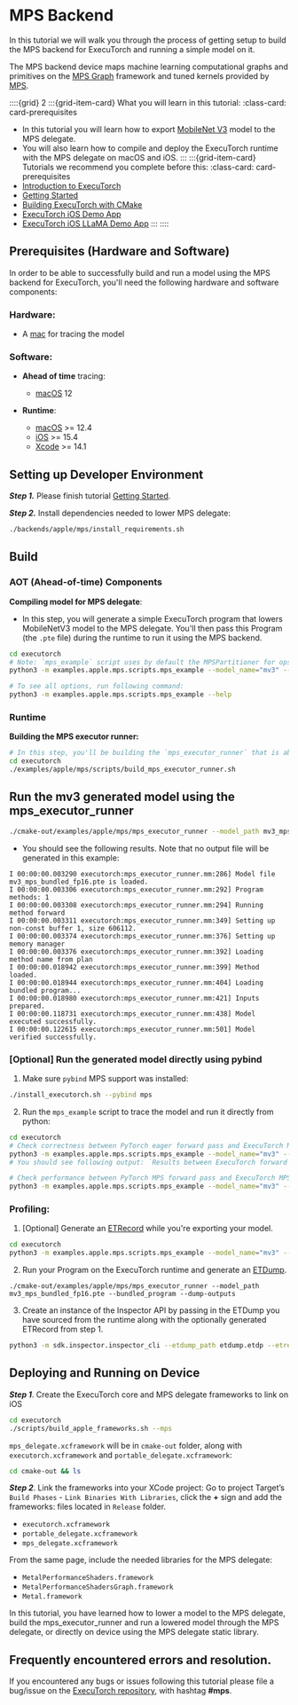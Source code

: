 # MPS Backend

In this tutorial we will walk you through the process of getting setup to build the MPS backend for ExecuTorch and running a simple model on it.

The MPS backend device maps machine learning computational graphs and primitives on the [MPS Graph](https://developer.apple.com/documentation/metalperformanceshadersgraph/mpsgraph?language=objc) framework and tuned kernels provided by [MPS](https://developer.apple.com/documentation/metalperformanceshaders?language=objc).

::::{grid} 2
:::{grid-item-card}  What you will learn in this tutorial:
:class-card: card-prerequisites
* In this tutorial you will learn how to export [MobileNet V3](https://pytorch.org/vision/main/models/mobilenetv3.html) model to the MPS delegate.
* You will also learn how to compile and deploy the ExecuTorch runtime with the MPS delegate on macOS and iOS.
:::
:::{grid-item-card}  Tutorials we recommend you complete before this:
:class-card: card-prerequisites
* [Introduction to ExecuTorch](intro-how-it-works.md)
* [Getting Started](getting-started.md)
* [Building ExecuTorch with CMake](using-executorch-building-from-source.md)
* [ExecuTorch iOS Demo App](demo-apps-ios.md)
* [ExecuTorch iOS LLaMA Demo App](llm/llama-demo-ios.md)
:::
::::


## Prerequisites (Hardware and Software)

In order to be able to successfully build and run a model using the MPS backend for ExecuTorch, you'll need the following hardware and software components:

### Hardware:
 - A [mac](https://www.apple.com/mac/) for tracing the model

### Software:

  - **Ahead of time** tracing:
    - [macOS](https://www.apple.com/macos/) 12

  - **Runtime**:
    - [macOS](https://www.apple.com/macos/) >= 12.4
    - [iOS](https://www.apple.com/ios) >= 15.4
    - [Xcode](https://developer.apple.com/xcode/) >= 14.1

## Setting up Developer Environment

***Step 1.*** Please finish tutorial [Getting Started](getting-started.md).

***Step 2.*** Install dependencies needed to lower MPS delegate:

  ```bash
  ./backends/apple/mps/install_requirements.sh
  ```

## Build

### AOT (Ahead-of-time) Components

**Compiling model for MPS delegate**:
- In this step, you will generate a simple ExecuTorch program that lowers MobileNetV3 model to the MPS delegate. You'll then pass this Program (the `.pte` file) during the runtime to run it using the MPS backend.

```bash
cd executorch
# Note: `mps_example` script uses by default the MPSPartitioner for ops that are not yet supported by the MPS delegate. To turn it off, pass `--no-use_partitioner`.
python3 -m examples.apple.mps.scripts.mps_example --model_name="mv3" --bundled --use_fp16

# To see all options, run following command:
python3 -m examples.apple.mps.scripts.mps_example --help
```

### Runtime

**Building the MPS executor runner:**
```bash
# In this step, you'll be building the `mps_executor_runner` that is able to run MPS lowered modules:
cd executorch
./examples/apple/mps/scripts/build_mps_executor_runner.sh
```

## Run the mv3 generated model using the mps_executor_runner

```bash
./cmake-out/examples/apple/mps/mps_executor_runner --model_path mv3_mps_bundled_fp16.pte --bundled_program
```

- You should see the following results. Note that no output file will be generated in this example:
```
I 00:00:00.003290 executorch:mps_executor_runner.mm:286] Model file mv3_mps_bundled_fp16.pte is loaded.
I 00:00:00.003306 executorch:mps_executor_runner.mm:292] Program methods: 1
I 00:00:00.003308 executorch:mps_executor_runner.mm:294] Running method forward
I 00:00:00.003311 executorch:mps_executor_runner.mm:349] Setting up non-const buffer 1, size 606112.
I 00:00:00.003374 executorch:mps_executor_runner.mm:376] Setting up memory manager
I 00:00:00.003376 executorch:mps_executor_runner.mm:392] Loading method name from plan
I 00:00:00.018942 executorch:mps_executor_runner.mm:399] Method loaded.
I 00:00:00.018944 executorch:mps_executor_runner.mm:404] Loading bundled program...
I 00:00:00.018980 executorch:mps_executor_runner.mm:421] Inputs prepared.
I 00:00:00.118731 executorch:mps_executor_runner.mm:438] Model executed successfully.
I 00:00:00.122615 executorch:mps_executor_runner.mm:501] Model verified successfully.
```

### [Optional] Run the generated model directly using pybind
1. Make sure `pybind` MPS support was installed:
```bash
./install_executorch.sh --pybind mps
```
2. Run the `mps_example` script to trace the model and run it directly from python:
```bash
cd executorch
# Check correctness between PyTorch eager forward pass and ExecuTorch MPS delegate forward pass
python3 -m examples.apple.mps.scripts.mps_example --model_name="mv3" --no-use_fp16 --check_correctness
# You should see following output: `Results between ExecuTorch forward pass with MPS backend and PyTorch forward pass for mv3_mps are matching!`

# Check performance between PyTorch MPS forward pass and ExecuTorch MPS forward pass
python3 -m examples.apple.mps.scripts.mps_example --model_name="mv3" --no-use_fp16 --bench_pytorch
```

### Profiling:
1. [Optional] Generate an [ETRecord](etrecord.rst) while you're exporting your model.
```bash
cd executorch
python3 -m examples.apple.mps.scripts.mps_example --model_name="mv3" --generate_etrecord -b
```
2. Run your Program on the ExecuTorch runtime and generate an [ETDump](etdump.md).
```
./cmake-out/examples/apple/mps/mps_executor_runner --model_path mv3_mps_bundled_fp16.pte --bundled_program --dump-outputs
```
3. Create an instance of the Inspector API by passing in the ETDump you have sourced from the runtime along with the optionally generated ETRecord from step 1.
```bash
python3 -m sdk.inspector.inspector_cli --etdump_path etdump.etdp --etrecord_path etrecord.bin
```

## Deploying and Running on Device

***Step 1***. Create the ExecuTorch core and MPS delegate frameworks to link on iOS
```bash
cd executorch
./scripts/build_apple_frameworks.sh --mps
```

`mps_delegate.xcframework` will be in `cmake-out` folder, along with `executorch.xcframework` and `portable_delegate.xcframework`:
```bash
cd cmake-out && ls
```

***Step 2***. Link the frameworks into your XCode project:
Go to project Target’s  `Build Phases`  -  `Link Binaries With Libraries`, click the **+** sign and add the frameworks: files located in  `Release` folder.
- `executorch.xcframework`
- `portable_delegate.xcframework`
- `mps_delegate.xcframework`

From the same page, include the needed libraries for the MPS delegate:
- `MetalPerformanceShaders.framework`
- `MetalPerformanceShadersGraph.framework`
- `Metal.framework`

In this tutorial, you have learned how to lower a model to the MPS delegate, build the mps_executor_runner and run a lowered model through the MPS delegate, or directly on device using the MPS delegate static library.


## Frequently encountered errors and resolution.

If you encountered any bugs or issues following this tutorial please file a bug/issue on the [ExecuTorch repository](https://github.com/pytorch/executorch/issues), with hashtag **#mps**.
